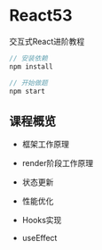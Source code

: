 # React53

交互式React进阶教程

```js
// 安装依赖 
npm install

// 开始做题
npm start
```

## 课程概览

- 框架工作原理

- render阶段工作原理

- 状态更新

- 性能优化

- Hooks实现

- useEffect


